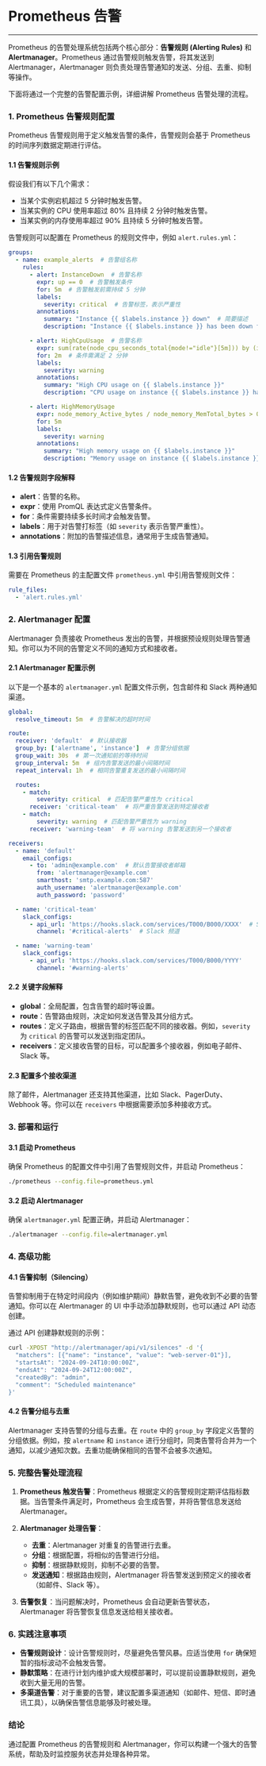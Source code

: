 # Prometheus 告警

---


Prometheus 的告警处理系统包括两个核心部分：**告警规则 (Alerting Rules)** 和 **Alertmanager**。Prometheus 通过告警规则触发告警，将其发送到 Alertmanager，Alertmanager 则负责处理告警通知的发送、分组、去重、抑制等操作。

下面将通过一个完整的告警配置示例，详细讲解 Prometheus 告警处理的流程。

### 1. Prometheus 告警规则配置

Prometheus 告警规则用于定义触发告警的条件，告警规则会基于 Prometheus 的时间序列数据定期进行评估。

#### 1.1 告警规则示例

假设我们有以下几个需求：
- 当某个实例宕机超过 5 分钟时触发告警。
- 当某实例的 CPU 使用率超过 80% 且持续 2 分钟时触发告警。
- 当某实例的内存使用率超过 90% 且持续 5 分钟时触发告警。

告警规则可以配置在 Prometheus 的规则文件中，例如 `alert.rules.yml`：

```yaml
groups:
  - name: example_alerts  # 告警组名称
    rules:
      - alert: InstanceDown  # 告警名称
        expr: up == 0  # 告警触发条件
        for: 5m  # 告警触发前需持续 5 分钟
        labels:
          severity: critical  # 告警标签，表示严重性
        annotations:
          summary: "Instance {{ $labels.instance }} down"  # 简要描述
          description: "Instance {{ $labels.instance }} has been down for more than 5 minutes."  # 详细描述

      - alert: HighCpuUsage  # 告警名称
        expr: sum(rate(node_cpu_seconds_total{mode!="idle"}[5m])) by (instance) > 0.8  # 告警条件
        for: 2m  # 条件需满足 2 分钟
        labels:
          severity: warning
        annotations:
          summary: "High CPU usage on {{ $labels.instance }}"
          description: "CPU usage on instance {{ $labels.instance }} has been above 80% for more than 2 minutes."

      - alert: HighMemoryUsage
        expr: node_memory_Active_bytes / node_memory_MemTotal_bytes > 0.9  # 内存使用率超过 90%
        for: 5m
        labels:
          severity: warning
        annotations:
          summary: "High memory usage on {{ $labels.instance }}"
          description: "Memory usage on instance {{ $labels.instance }} has been above 90% for more than 5 minutes."
```

#### 1.2 告警规则字段解释
- **alert**：告警的名称。
- **expr**：使用 PromQL 表达式定义告警条件。
- **for**：条件需要持续多长时间才会触发告警。
- **labels**：用于对告警打标签（如 `severity` 表示告警严重性）。
- **annotations**：附加的告警描述信息，通常用于生成告警通知。

#### 1.3 引用告警规则

需要在 Prometheus 的主配置文件 `prometheus.yml` 中引用告警规则文件：

```yaml
rule_files:
  - 'alert.rules.yml'
```

### 2. Alertmanager 配置

Alertmanager 负责接收 Prometheus 发出的告警，并根据预设规则处理告警通知。你可以为不同的告警定义不同的通知方式和接收者。

#### 2.1 Alertmanager 配置示例

以下是一个基本的 `alertmanager.yml` 配置文件示例，包含邮件和 Slack 两种通知渠道。

```yaml
global:
  resolve_timeout: 5m  # 告警解决的超时时间

route:
  receiver: 'default'  # 默认接收器
  group_by: ['alertname', 'instance']  # 告警分组依据
  group_wait: 30s  # 第一次通知前的等待时间
  group_interval: 5m  # 组内告警发送的最小间隔时间
  repeat_interval: 1h  # 相同告警重复发送的最小间隔时间

  routes:
    - match:
        severity: critical  # 匹配告警严重性为 critical
      receiver: 'critical-team'  # 将严重告警发送到特定接收者
    - match:
        severity: warning  # 匹配告警严重性为 warning
      receiver: 'warning-team'  # 将 warning 告警发送到另一个接收者

receivers:
  - name: 'default'
    email_configs:
      - to: 'admin@example.com'  # 默认告警接收者邮箱
        from: 'alertmanager@example.com'
        smarthost: 'smtp.example.com:587'
        auth_username: 'alertmanager@example.com'
        auth_password: 'password'

  - name: 'critical-team'
    slack_configs:
      - api_url: 'https://hooks.slack.com/services/T000/B000/XXXX'  # Slack Webhook URL
        channel: '#critical-alerts'  # Slack 频道

  - name: 'warning-team'
    slack_configs:
      - api_url: 'https://hooks.slack.com/services/T000/B000/YYYY'
        channel: '#warning-alerts'
```

#### 2.2 关键字段解释
- **global**：全局配置，包含告警的超时等设置。
- **route**：告警路由规则，决定如何发送告警及其分组方式。
- **routes**：定义子路由，根据告警的标签匹配不同的接收器。例如，`severity` 为 `critical` 的告警可以发送到指定团队。
- **receivers**：定义接收告警的目标，可以配置多个接收器，例如电子邮件、Slack 等。

#### 2.3 配置多个接收渠道

除了邮件，Alertmanager 还支持其他渠道，比如 Slack、PagerDuty、Webhook 等。你可以在 `receivers` 中根据需要添加多种接收方式。

### 3. 部署和运行

#### 3.1 启动 Prometheus

确保 Prometheus 的配置文件中引用了告警规则文件，并启动 Prometheus：

```bash
./prometheus --config.file=prometheus.yml
```

#### 3.2 启动 Alertmanager

确保 `alertmanager.yml` 配置正确，并启动 Alertmanager：

```bash
./alertmanager --config.file=alertmanager.yml
```

### 4. 高级功能

#### 4.1 告警抑制（Silencing）

告警抑制用于在特定时间段内（例如维护期间）静默告警，避免收到不必要的告警通知。你可以在 Alertmanager 的 UI 中手动添加静默规则，也可以通过 API 动态创建。

通过 API 创建静默规则的示例：

```bash
curl -XPOST "http://alertmanager/api/v1/silences" -d '{
  "matchers": [{"name": "instance", "value": "web-server-01"}],
  "startsAt": "2024-09-24T10:00:00Z",
  "endsAt": "2024-09-24T12:00:00Z",
  "createdBy": "admin",
  "comment": "Scheduled maintenance"
}'
```

#### 4.2 告警分组与去重

Alertmanager 支持告警的分组与去重。在 `route` 中的 `group_by` 字段定义告警的分组依据。例如，按 `alertname` 和 `instance` 进行分组时，同类告警将合并为一个通知，以减少通知次数。去重功能确保相同的告警不会被多次通知。

### 5. 完整告警处理流程

1. **Prometheus 触发告警**：Prometheus 根据定义的告警规则定期评估指标数据。当告警条件满足时，Prometheus 会生成告警，并将告警信息发送给 Alertmanager。

2. **Alertmanager 处理告警**：
    - **去重**：Alertmanager 对重复的告警进行去重。
    - **分组**：根据配置，将相似的告警进行分组。
    - **抑制**：根据静默规则，抑制不必要的告警。
    - **发送通知**：根据路由规则，Alertmanager 将告警发送到预定义的接收者（如邮件、Slack 等）。

3. **告警恢复**：当问题解决时，Prometheus 会自动更新告警状态，Alertmanager 将告警恢复信息发送给相关接收者。

### 6. 实践注意事项
- **告警规则设计**：设计告警规则时，尽量避免告警风暴。应适当使用 `for` 确保短暂的指标波动不会触发告警。
- **静默策略**：在进行计划内维护或大规模部署时，可以提前设置静默规则，避免收到大量无用的告警。
- **多渠道告警**：对于重要的告警，建议配置多渠道通知（如邮件、短信、即时通讯工具），以确保告警信息能够及时被处理。

### 结论

通过配置 Prometheus 的告警规则和 Alertmanager，你可以构建一个强大的告警系统，帮助及时监控服务状态并处理各种异常。